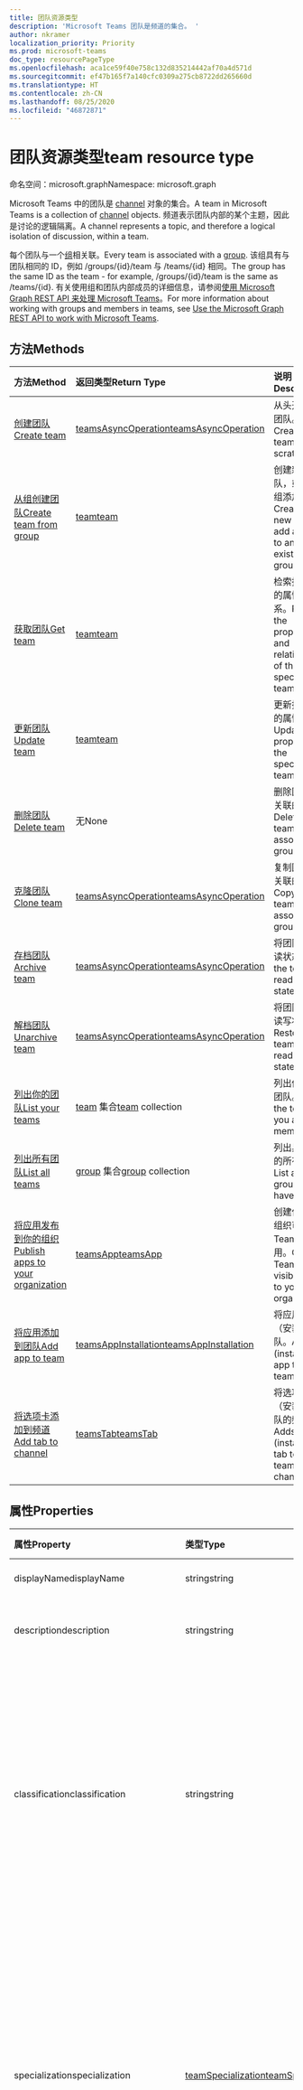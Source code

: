 ```yaml
---
title: 团队资源类型
description: 'Microsoft Teams 团队是频道的集合。 '
author: nkramer
localization_priority: Priority
ms.prod: microsoft-teams
doc_type: resourcePageType
ms.openlocfilehash: aca1ce59f40e758c132d835214442af70a4d571d
ms.sourcegitcommit: ef47b165f7a140cfc0309a275cb8722dd265660d
ms.translationtype: HT
ms.contentlocale: zh-CN
ms.lasthandoff: 08/25/2020
ms.locfileid: "46872871"
---
```

# <a name="team-resource-type"></a><span data-ttu-id="35aa7-103">团队资源类型</span><span class="sxs-lookup"><span data-stu-id="35aa7-103">team resource type</span></span>

<span data-ttu-id="35aa7-104">命名空间：microsoft.graph</span><span class="sxs-lookup"><span data-stu-id="35aa7-104">Namespace: microsoft.graph</span></span>



<span data-ttu-id="35aa7-105">Microsoft Teams 中的团队是 [channel](channel.md) 对象的集合。</span><span class="sxs-lookup"><span data-stu-id="35aa7-105">A team in Microsoft Teams is a collection of [channel](channel.md) objects.</span></span>
<span data-ttu-id="35aa7-106">频道表示团队内部的某个主题，因此是讨论的逻辑隔离。</span><span class="sxs-lookup"><span data-stu-id="35aa7-106">A channel represents a topic, and therefore a logical isolation of discussion, within a team.</span></span>

<span data-ttu-id="35aa7-107">每个团队与一个[组](../resources/group.md)相关联。</span><span class="sxs-lookup"><span data-stu-id="35aa7-107">Every team is associated with a [group](../resources/group.md).</span></span>
<span data-ttu-id="35aa7-108">该组具有与团队相同的 ID，例如 /groups/{id}/team 与 /teams/{id} 相同。</span><span class="sxs-lookup"><span data-stu-id="35aa7-108">The group has the same ID as the team - for example, /groups/{id}/team is the same as /teams/{id}.</span></span>
<span data-ttu-id="35aa7-109">有关使用组和团队内部成员的详细信息，请参阅[使用 Microsoft Graph REST API 来处理 Microsoft Teams](teams-api-overview.md)。</span><span class="sxs-lookup"><span data-stu-id="35aa7-109">For more information about working with groups and members in teams, see [Use the Microsoft Graph REST API to work with Microsoft Teams](teams-api-overview.md).</span></span>

## <a name="methods"></a><span data-ttu-id="35aa7-110">方法</span><span class="sxs-lookup"><span data-stu-id="35aa7-110">Methods</span></span>

| <span data-ttu-id="35aa7-111">方法</span><span class="sxs-lookup"><span data-stu-id="35aa7-111">Method</span></span>       | <span data-ttu-id="35aa7-112">返回类型</span><span class="sxs-lookup"><span data-stu-id="35aa7-112">Return Type</span></span>  |<span data-ttu-id="35aa7-113">说明</span><span class="sxs-lookup"><span data-stu-id="35aa7-113">Description</span></span>|
|:---------------|:--------|:----------|
|[<span data-ttu-id="35aa7-114">创建团队</span><span class="sxs-lookup"><span data-stu-id="35aa7-114">Create team</span></span>](../api/team-post.md) | [<span data-ttu-id="35aa7-115">teamsAsyncOperation</span><span class="sxs-lookup"><span data-stu-id="35aa7-115">teamsAsyncOperation</span></span>](teamsasyncoperation.md) | <span data-ttu-id="35aa7-116">从头开始创建团队。</span><span class="sxs-lookup"><span data-stu-id="35aa7-116">Create a team from scratch.</span></span> |
|[<span data-ttu-id="35aa7-117">从组创建团队</span><span class="sxs-lookup"><span data-stu-id="35aa7-117">Create team from group</span></span>](../api/team-put-teams.md) | [<span data-ttu-id="35aa7-118">team</span><span class="sxs-lookup"><span data-stu-id="35aa7-118">team</span></span>](team.md) | <span data-ttu-id="35aa7-119">创建新的团队，或向现有组添加团队。</span><span class="sxs-lookup"><span data-stu-id="35aa7-119">Create a new team, or add a team to an existing group.</span></span>|
|[<span data-ttu-id="35aa7-120">获取团队</span><span class="sxs-lookup"><span data-stu-id="35aa7-120">Get team</span></span>](../api/team-get.md) | [<span data-ttu-id="35aa7-121">team</span><span class="sxs-lookup"><span data-stu-id="35aa7-121">team</span></span>](team.md) | <span data-ttu-id="35aa7-122">检索指定团队的属性和关系。</span><span class="sxs-lookup"><span data-stu-id="35aa7-122">Retrieve the properties and relationships of the specified team.</span></span>|
|[<span data-ttu-id="35aa7-123">更新团队</span><span class="sxs-lookup"><span data-stu-id="35aa7-123">Update team</span></span>](../api/team-update.md) | [<span data-ttu-id="35aa7-124">team</span><span class="sxs-lookup"><span data-stu-id="35aa7-124">team</span></span>](team.md) |<span data-ttu-id="35aa7-125">更新指定团队的属性。</span><span class="sxs-lookup"><span data-stu-id="35aa7-125">Update the properties of the specified team.</span></span> |
|[<span data-ttu-id="35aa7-126">删除团队</span><span class="sxs-lookup"><span data-stu-id="35aa7-126">Delete team</span></span>](/graph/api/group-delete?view=graph-rest-1.0) | <span data-ttu-id="35aa7-127">无</span><span class="sxs-lookup"><span data-stu-id="35aa7-127">None</span></span> |<span data-ttu-id="35aa7-128">删除团队及其关联的组。</span><span class="sxs-lookup"><span data-stu-id="35aa7-128">Delete the team and its associated group.</span></span> |
|[<span data-ttu-id="35aa7-129">克隆团队</span><span class="sxs-lookup"><span data-stu-id="35aa7-129">Clone team</span></span>](../api/team-clone.md) | [<span data-ttu-id="35aa7-130">teamsAsyncOperation</span><span class="sxs-lookup"><span data-stu-id="35aa7-130">teamsAsyncOperation</span></span>](../resources/teamsasyncoperation.md) |<span data-ttu-id="35aa7-131">复制团队及其关联的组。</span><span class="sxs-lookup"><span data-stu-id="35aa7-131">Copy the team and its associated group.</span></span> |
|[<span data-ttu-id="35aa7-132">存档团队</span><span class="sxs-lookup"><span data-stu-id="35aa7-132">Archive team</span></span>](../api/team-archive.md) | [<span data-ttu-id="35aa7-133">teamsAsyncOperation</span><span class="sxs-lookup"><span data-stu-id="35aa7-133">teamsAsyncOperation</span></span>](../resources/teamsasyncoperation.md) |<span data-ttu-id="35aa7-134">将团队置于只读状态。</span><span class="sxs-lookup"><span data-stu-id="35aa7-134">Put the team in a read-only state.</span></span> |
|[<span data-ttu-id="35aa7-135">解档团队</span><span class="sxs-lookup"><span data-stu-id="35aa7-135">Unarchive team</span></span>](../api/team-unarchive.md) | [<span data-ttu-id="35aa7-136">teamsAsyncOperation</span><span class="sxs-lookup"><span data-stu-id="35aa7-136">teamsAsyncOperation</span></span>](../resources/teamsasyncoperation.md) |<span data-ttu-id="35aa7-137">将团队还原到读写状态。</span><span class="sxs-lookup"><span data-stu-id="35aa7-137">Restore the team to a read-write state.</span></span> |
|[<span data-ttu-id="35aa7-138">列出你的团队</span><span class="sxs-lookup"><span data-stu-id="35aa7-138">List your teams</span></span>](../api/user-list-joinedteams.md) | <span data-ttu-id="35aa7-139">[team](team.md) 集合</span><span class="sxs-lookup"><span data-stu-id="35aa7-139">[team](team.md) collection</span></span> | <span data-ttu-id="35aa7-140">列出你属于的团队。</span><span class="sxs-lookup"><span data-stu-id="35aa7-140">List the teams you are a member of.</span></span> |
|[<span data-ttu-id="35aa7-141">列出所有团队</span><span class="sxs-lookup"><span data-stu-id="35aa7-141">List all teams</span></span>](/graph/teams-list-all-teams) | <span data-ttu-id="35aa7-142">[group](group.md) 集合</span><span class="sxs-lookup"><span data-stu-id="35aa7-142">[group](group.md) collection</span></span> | <span data-ttu-id="35aa7-143">列出具有团队的所有组。</span><span class="sxs-lookup"><span data-stu-id="35aa7-143">List all groups that have teams.</span></span> |
|[<span data-ttu-id="35aa7-144">将应用发布到你的组织</span><span class="sxs-lookup"><span data-stu-id="35aa7-144">Publish apps to your organization</span></span>](../resources/teamsapp.md)| [<span data-ttu-id="35aa7-145">teamsApp</span><span class="sxs-lookup"><span data-stu-id="35aa7-145">teamsApp</span></span>](../resources/teamsapp.md) | <span data-ttu-id="35aa7-146">创建仅对你的组织可见的 Teams 应用。</span><span class="sxs-lookup"><span data-stu-id="35aa7-146">Create Teams apps visible only to your organization.</span></span> |
|[<span data-ttu-id="35aa7-147">将应用添加到团队</span><span class="sxs-lookup"><span data-stu-id="35aa7-147">Add app to team</span></span>](../api/teamsappinstallation-add.md) | [<span data-ttu-id="35aa7-148">teamsAppInstallation</span><span class="sxs-lookup"><span data-stu-id="35aa7-148">teamsAppInstallation</span></span>](teamsappinstallation.md) | <span data-ttu-id="35aa7-149">将应用添加（安装）到团队。</span><span class="sxs-lookup"><span data-stu-id="35aa7-149">Adds (installs) an app to a team.</span></span>|
|[<span data-ttu-id="35aa7-150">将选项卡添加到频道</span><span class="sxs-lookup"><span data-stu-id="35aa7-150">Add tab to channel</span></span>](../api/teamstab-add.md) | [<span data-ttu-id="35aa7-151">teamsTab</span><span class="sxs-lookup"><span data-stu-id="35aa7-151">teamsTab</span></span>](../resources/teamstab.md) | <span data-ttu-id="35aa7-152">将选项卡添加（安装）到团队的频道。</span><span class="sxs-lookup"><span data-stu-id="35aa7-152">Adds (installs) a tab to a team's channel.</span></span>|

## <a name="properties"></a><span data-ttu-id="35aa7-153">属性</span><span class="sxs-lookup"><span data-stu-id="35aa7-153">Properties</span></span>

| <span data-ttu-id="35aa7-154">属性</span><span class="sxs-lookup"><span data-stu-id="35aa7-154">Property</span></span> | <span data-ttu-id="35aa7-155">类型</span><span class="sxs-lookup"><span data-stu-id="35aa7-155">Type</span></span> | <span data-ttu-id="35aa7-156">说明</span><span class="sxs-lookup"><span data-stu-id="35aa7-156">Description</span></span> |
|:---------------|:--------|:----------|
|<span data-ttu-id="35aa7-157">displayName</span><span class="sxs-lookup"><span data-stu-id="35aa7-157">displayName</span></span>|<span data-ttu-id="35aa7-158">string</span><span class="sxs-lookup"><span data-stu-id="35aa7-158">string</span></span>| <span data-ttu-id="35aa7-159">团队的名称。</span><span class="sxs-lookup"><span data-stu-id="35aa7-159">The name of the team.</span></span> |
|<span data-ttu-id="35aa7-160">description</span><span class="sxs-lookup"><span data-stu-id="35aa7-160">description</span></span>|<span data-ttu-id="35aa7-161">string</span><span class="sxs-lookup"><span data-stu-id="35aa7-161">string</span></span>| <span data-ttu-id="35aa7-162">组的说明（可选）。</span><span class="sxs-lookup"><span data-stu-id="35aa7-162">An optional description for the team.</span></span> |
|<span data-ttu-id="35aa7-163">classification</span><span class="sxs-lookup"><span data-stu-id="35aa7-163">classification</span></span>|<span data-ttu-id="35aa7-164">string</span><span class="sxs-lookup"><span data-stu-id="35aa7-164">string</span></span>| <span data-ttu-id="35aa7-165">标签（可选）。</span><span class="sxs-lookup"><span data-stu-id="35aa7-165">An optional label.</span></span> <span data-ttu-id="35aa7-166">通常说明团队的数据或业务敏感性。</span><span class="sxs-lookup"><span data-stu-id="35aa7-166">Typically describes the data or business sensitivity of the team.</span></span> <span data-ttu-id="35aa7-167">必须与租户目录中的一个预配置集匹配。</span><span class="sxs-lookup"><span data-stu-id="35aa7-167">Must match one of a pre-configured set in the tenant's directory.</span></span> |
|<span data-ttu-id="35aa7-168">specialization</span><span class="sxs-lookup"><span data-stu-id="35aa7-168">specialization</span></span>|[<span data-ttu-id="35aa7-169">teamSpecialization</span><span class="sxs-lookup"><span data-stu-id="35aa7-169">teamSpecialization</span></span>](teamspecialization.md)| <span data-ttu-id="35aa7-170">可选。</span><span class="sxs-lookup"><span data-stu-id="35aa7-170">Optional.</span></span> <span data-ttu-id="35aa7-171">指示团队是否适用于特定用例。</span><span class="sxs-lookup"><span data-stu-id="35aa7-171">Indicates whether the team is intended for a particular use case.</span></span>  <span data-ttu-id="35aa7-172">每个团队专用化都可以访问针对其用例的独特行为和体验。</span><span class="sxs-lookup"><span data-stu-id="35aa7-172">Each team specialization has access to unique behaviors and experiences targeted to its use case.</span></span> |
|<span data-ttu-id="35aa7-173">visibility</span><span class="sxs-lookup"><span data-stu-id="35aa7-173">visibility</span></span>|[<span data-ttu-id="35aa7-174">teamVisibilityType</span><span class="sxs-lookup"><span data-stu-id="35aa7-174">teamVisibilityType</span></span>](teamvisibilitytype.md)| <span data-ttu-id="35aa7-175">组和团队的可见性。</span><span class="sxs-lookup"><span data-stu-id="35aa7-175">The visibility of a the group and team.</span></span> <span data-ttu-id="35aa7-176">默认值为 Public。</span><span class="sxs-lookup"><span data-stu-id="35aa7-176">Defaults to Public.</span></span> |
|<span data-ttu-id="35aa7-177">funSettings</span><span class="sxs-lookup"><span data-stu-id="35aa7-177">funSettings</span></span>|[<span data-ttu-id="35aa7-178">teamFunSettings</span><span class="sxs-lookup"><span data-stu-id="35aa7-178">teamFunSettings</span></span>](teamfunsettings.md) |<span data-ttu-id="35aa7-179">用于配置团队中 Giphy、成员和贴纸使用情况的设置。</span><span class="sxs-lookup"><span data-stu-id="35aa7-179">Settings to configure use of Giphy, memes, and stickers in the team.</span></span>|
|<span data-ttu-id="35aa7-180">guestSettings</span><span class="sxs-lookup"><span data-stu-id="35aa7-180">guestSettings</span></span>|[<span data-ttu-id="35aa7-181">teamGuestSettings</span><span class="sxs-lookup"><span data-stu-id="35aa7-181">teamGuestSettings</span></span>](teamguestsettings.md) |<span data-ttu-id="35aa7-182">用于配置来宾是否可以在团队中创建、更新或删除频道的设置。</span><span class="sxs-lookup"><span data-stu-id="35aa7-182">Settings to configure whether guests can create, update, or delete channels in the team.</span></span>|
|<span data-ttu-id="35aa7-183">internalId</span><span class="sxs-lookup"><span data-stu-id="35aa7-183">internalId</span></span> | <span data-ttu-id="35aa7-184">字符串</span><span class="sxs-lookup"><span data-stu-id="35aa7-184">string</span></span> | <span data-ttu-id="35aa7-185">已在一些位置（如审核日志/[Office 365 管理活动 API](https://docs.microsoft.com/office/office-365-management-api/office-365-management-activity-api-reference)）使用的团队唯一 ID。</span><span class="sxs-lookup"><span data-stu-id="35aa7-185">A unique ID for the team that has been used in a few places such as the audit log/[Office 365 Management Activity API](https://docs.microsoft.com/office/office-365-management-api/office-365-management-activity-api-reference).</span></span> |
|<span data-ttu-id="35aa7-186">isArchived</span><span class="sxs-lookup"><span data-stu-id="35aa7-186">isArchived</span></span>|<span data-ttu-id="35aa7-187">Boolean</span><span class="sxs-lookup"><span data-stu-id="35aa7-187">Boolean</span></span>|<span data-ttu-id="35aa7-188">此团队是否处于只读模式。</span><span class="sxs-lookup"><span data-stu-id="35aa7-188">Whether this team is in read-only mode.</span></span> |
|<span data-ttu-id="35aa7-189">memberSettings</span><span class="sxs-lookup"><span data-stu-id="35aa7-189">memberSettings</span></span>|[<span data-ttu-id="35aa7-190">teamMemberSettings</span><span class="sxs-lookup"><span data-stu-id="35aa7-190">teamMemberSettings</span></span>](teammembersettings.md) |<span data-ttu-id="35aa7-191">用于配置成员是否可以在团队中执行某些操作（例如，创建频道和添加机器人）的设置。</span><span class="sxs-lookup"><span data-stu-id="35aa7-191">Settings to configure whether members can perform certain actions, for example, create channels and add bots, in the team.</span></span>|
|<span data-ttu-id="35aa7-192">messagingSettings</span><span class="sxs-lookup"><span data-stu-id="35aa7-192">messagingSettings</span></span>|[<span data-ttu-id="35aa7-193">teamMessagingSettings</span><span class="sxs-lookup"><span data-stu-id="35aa7-193">teamMessagingSettings</span></span>](teammessagingsettings.md) |<span data-ttu-id="35aa7-194">用于配置团队中的消息传递和提及的设置。</span><span class="sxs-lookup"><span data-stu-id="35aa7-194">Settings to configure messaging and mentions in the team.</span></span>|
|<span data-ttu-id="35aa7-195">webUrl</span><span class="sxs-lookup"><span data-stu-id="35aa7-195">webUrl</span></span>|<span data-ttu-id="35aa7-196">string (readonly)</span><span class="sxs-lookup"><span data-stu-id="35aa7-196">string (readonly)</span></span> | <span data-ttu-id="35aa7-197">用于转到 Microsoft Teams 客户端中团队的超链接。</span><span class="sxs-lookup"><span data-stu-id="35aa7-197">A hyperlink that will go to the team in the Microsoft Teams client.</span></span> <span data-ttu-id="35aa7-198">这是在 Microsoft Teams 客户端中右键单击团队并选择**获取团队链接**时获取的 URL。</span><span class="sxs-lookup"><span data-stu-id="35aa7-198">This is the URL that you get when you right-click a team in the Microsoft Teams client and select **Get link to team**.</span></span> <span data-ttu-id="35aa7-199">应将此 URL 视为不透明的 blob，而不对其进行解析。</span><span class="sxs-lookup"><span data-stu-id="35aa7-199">This URL should be treated as an opaque blob, and not parsed.</span></span> |

## <a name="relationships"></a><span data-ttu-id="35aa7-200">关系</span><span class="sxs-lookup"><span data-stu-id="35aa7-200">Relationships</span></span>

| <span data-ttu-id="35aa7-201">关系</span><span class="sxs-lookup"><span data-stu-id="35aa7-201">Relationship</span></span> | <span data-ttu-id="35aa7-202">类型</span><span class="sxs-lookup"><span data-stu-id="35aa7-202">Type</span></span> | <span data-ttu-id="35aa7-203">说明</span><span class="sxs-lookup"><span data-stu-id="35aa7-203">Description</span></span> |
|:---------------|:--------|:----------|
|<span data-ttu-id="35aa7-204">channels</span><span class="sxs-lookup"><span data-stu-id="35aa7-204">channels</span></span>|<span data-ttu-id="35aa7-205">[channel](channel.md) 集合</span><span class="sxs-lookup"><span data-stu-id="35aa7-205">[channel](channel.md) collection</span></span>|<span data-ttu-id="35aa7-206">与团队相关的频道和消息的集合。</span><span class="sxs-lookup"><span data-stu-id="35aa7-206">The collection of channels & messages associated with the team.</span></span>|
|<span data-ttu-id="35aa7-207">installedApps</span><span class="sxs-lookup"><span data-stu-id="35aa7-207">installedApps</span></span>|<span data-ttu-id="35aa7-208">[teamsAppInstallation](teamsappinstallation.md) 集合</span><span class="sxs-lookup"><span data-stu-id="35aa7-208">[teamsAppInstallation](teamsappinstallation.md) collection</span></span>|<span data-ttu-id="35aa7-209">此团队中安装的应用。</span><span class="sxs-lookup"><span data-stu-id="35aa7-209">The apps installed in this team.</span></span>|
|<span data-ttu-id="35aa7-210">members</span><span class="sxs-lookup"><span data-stu-id="35aa7-210">members</span></span>|<span data-ttu-id="35aa7-211">[conversationMember](../resources/conversationmember.md) 集合</span><span class="sxs-lookup"><span data-stu-id="35aa7-211">[conversationMember](../resources/conversationmember.md) collection</span></span>|<span data-ttu-id="35aa7-212">团队的成员和所有者。</span><span class="sxs-lookup"><span data-stu-id="35aa7-212">Members and owners of the team.</span></span>|
|<span data-ttu-id="35aa7-213">operations</span><span class="sxs-lookup"><span data-stu-id="35aa7-213">operations</span></span>|<span data-ttu-id="35aa7-214">[teamsAsyncOperation](teamsasyncoperation.md) 集合</span><span class="sxs-lookup"><span data-stu-id="35aa7-214">[teamsAsyncOperation](teamsasyncoperation.md) collection</span></span>| <span data-ttu-id="35aa7-215">在此团队中运行过或正在运行的异步操作。</span><span class="sxs-lookup"><span data-stu-id="35aa7-215">The async operations that ran or are running on this team.</span></span> | 
|[<span data-ttu-id="35aa7-216">primaryChannel</span><span class="sxs-lookup"><span data-stu-id="35aa7-216">primaryChannel</span></span>](../api/team-get-primarychannel.md)|[<span data-ttu-id="35aa7-217">频道</span><span class="sxs-lookup"><span data-stu-id="35aa7-217">channel</span></span>](channel.md)| <span data-ttu-id="35aa7-218">团队的常规频道。</span><span class="sxs-lookup"><span data-stu-id="35aa7-218">The general channel for the team.</span></span> | 
|<span data-ttu-id="35aa7-219">schedule</span><span class="sxs-lookup"><span data-stu-id="35aa7-219">schedule</span></span>|[<span data-ttu-id="35aa7-220">日程安排</span><span class="sxs-lookup"><span data-stu-id="35aa7-220">schedule</span></span>](schedule.md)| <span data-ttu-id="35aa7-221">此团队的排班安排。</span><span class="sxs-lookup"><span data-stu-id="35aa7-221">The schedule of shifts for this team.</span></span>|
|<span data-ttu-id="35aa7-222">template</span><span class="sxs-lookup"><span data-stu-id="35aa7-222">template</span></span>|[<span data-ttu-id="35aa7-223">teamsTemplate</span><span class="sxs-lookup"><span data-stu-id="35aa7-223">teamsTemplate</span></span>](teamstemplate.md)| <span data-ttu-id="35aa7-224">创建此团队时所使用的模板。</span><span class="sxs-lookup"><span data-stu-id="35aa7-224">The template this team was created from.</span></span> <span data-ttu-id="35aa7-225">请参阅[可用模板](https://docs.microsoft.com/MicrosoftTeams/get-started-with-teams-templates)。</span><span class="sxs-lookup"><span data-stu-id="35aa7-225">See [available templates](https://docs.microsoft.com/MicrosoftTeams/get-started-with-teams-templates).</span></span> |

## <a name="json-representation"></a><span data-ttu-id="35aa7-226">JSON 表示形式</span><span class="sxs-lookup"><span data-stu-id="35aa7-226">JSON representation</span></span>

<span data-ttu-id="35aa7-227">下面是资源的 JSON 表示形式。</span><span class="sxs-lookup"><span data-stu-id="35aa7-227">The following is a JSON representation of the resource.</span></span>

><span data-ttu-id="35aa7-228">**注意：** 如果团队属于班级类型，则会在团队上应用 **classSettings** 属性。</span><span class="sxs-lookup"><span data-stu-id="35aa7-228">**Note:** If the team is of type class, a **classSettings** property is applied on the team.</span></span>

<!-- {
  "blockType": "resource",
  "@odata.type": "microsoft.graph.team",
  "baseType": "microsoft.graph.entity"
}-->

```json
{
  "guestSettings": {"@odata.type": "microsoft.graph.teamGuestSettings"},
  "memberSettings": {"@odata.type": "microsoft.graph.teamMemberSettings"},
  "messagingSettings": {"@odata.type": "microsoft.graph.teamMessagingSettings"},
  "funSettings": {"@odata.type": "microsoft.graph.teamFunSettings"},
  "internalId": "string",
  "isArchived": false,
  "webUrl": "string (URL)",
  "classSettings": {"@odata.type": "microsoft.graph.teamClassSettings"}
}
```

<!-- uuid: 8fcb5dbc-d5aa-4681-8e31-b001d5168d79
2015-10-25 14:57:30 UTC -->
<!-- {
  "type": "#page.annotation",
  "description": "team resource",
  "keywords": "",
  "section": "documentation",
  "tocPath": ""
}-->

## <a name="see-also"></a><span data-ttu-id="35aa7-229">另请参阅</span><span class="sxs-lookup"><span data-stu-id="35aa7-229">See Also</span></span>
- [<span data-ttu-id="35aa7-230">创建包含团队的组</span><span class="sxs-lookup"><span data-stu-id="35aa7-230">Creating a group with a team</span></span>](/graph/teams-create-group-and-team)
- [<span data-ttu-id="35aa7-231">使用 Teams API</span><span class="sxs-lookup"><span data-stu-id="35aa7-231">Using Teams APIs</span></span>](teams-api-overview.md)

